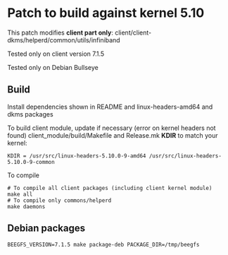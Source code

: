# Patch to build against kernel 5.10

This patch modifies **client part only**: client/client-dkms/helperd/common/utils/infiniband

Tested only on client version 7.1.5

Tested only on Debian Bullseye

## Build

Install dependencies shown in README and linux-headers-amd64 and dkms packages

To build client module, update if necessary (error on kernel headers not found)
client_module/build/Makefile and Release.mk **KDIR** to match your kernel:

    KDIR = /usr/src/linux-headers-5.10.0-9-amd64 /usr/src/linux-headers-5.10.0-9-common

To compile

    # To compile all client packages (including client kernel module)
    make all
    # To compile only commons/helperd
    make daemons

## Debian packages

    BEEGFS_VERSION=7.1.5 make package-deb PACKAGE_DIR=/tmp/beegfs



